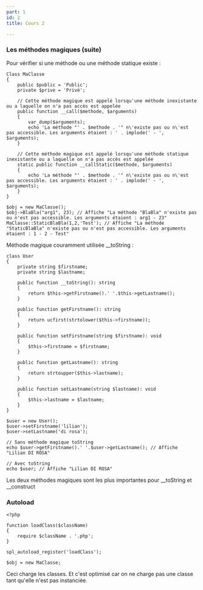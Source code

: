 ```yaml
---
part: 1
id: 2
title: Cours 2

---
```

### Les méthodes magiques (suite)

Pour vérifier si une méthode ou une méthode statique existe :

    Class MaClasse
    {
        public $public = 'Public';
        private $prive = 'Privé';
     
        // Cette méthode magique est appelé lorsqu'une méthode inexistante ou a laquelle on n'a pas accès est appelée
        public function __call($methode, $arguments)
        {
            var_dump($arguments);
            echo 'La méthode "' . $methode . '" n\'existe pas ou n\'est pas accessible. Les arguments étaient : ' . implode(' - ', $arguments);
        }
     
        // Cette méthode magique est appelé lorsqu'une méthode statique inexistante ou a laquelle on n'a pas accès est appelée
        static public function __callStatic($methode, $arguments)
        {
            echo 'La méthode "' . $methode . '" n\'existe pas ou n\'est pas accessible. Les arguments étaient : ' . implode(' - ', $arguments);
        }
    }
     
    $obj = new MaClasse();
    $obj->BlaBla("arg1", 23); // Affiche "La méthode "BlaBla" n'existe pas ou n'est pas accessible. Les arguments étaient : arg1 - 23"
    MaClasse::StaticBlaBla(1,2,'Test'); // Affiche "La méthode "StaticBlaBla" n'existe pas ou n'est pas accessible. Les arguments étaient : 1 - 2 - Test"

Méthode magique couramment utilisée __toString :

    class User
    {
        private string $firstname;
        private string $lastname;
     
        public function __toString(): string
        {
            return $this->getFirstname().' '.$this->getLastname();
        }
     
        public function getFirstname(): string
        {
            return ucfirst(strtolower($this->firstname));
        }
     
        public function setFirstname(string $firstname): void
        {
            $this->firstname = $firstname;
        }
     
        public function getLastname(): string
        {
            return strtoupper($this->lastname);
        }
     
        public function setLastname(string $lastname): void
        {
            $this->lastname = $lastname;
        }
    }
     
    $user = new User();
    $user->setFirstname('lilian');
    $user->setLastname('di rosa');
     
    // Sans méthode magique toString
    echo $user->getFirstname().' '.$user->getLastname(); // Affiche "Lilian DI ROSA"
     
    // Avec toString
    echo $user; // Affiche "Lilian DI ROSA"

Les deux méthodes magiques sont les plus importantes pour __toString et __construct

### Autoload

    <?php
    
    function loadClass($className)
    {
        require $className . '.php';
    }
    
    spl_autoload_register('loadClass');
    
    $obj = new MaClasse;

Ceci charge les classes. Et c'est optimisé car on ne charge pas une classe tant qu'elle n'est pas instanciée.